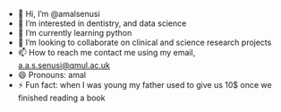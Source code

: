 - 👋 Hi, I’m @amalsenusi
- 👀 I’m interested in dentistry, and data science
- 🌱 I’m currently learning python 
- 💞️ I’m looking to collaborate on clinical and science research projects 
- 📫 How to reach me contact me using my email, a.a.s.senusi@qmul.ac.uk
- 😄 Pronouns: amal
- ⚡ Fun fact: when I was young my father used to give us 10$ once we finished reading a book

<!---
amalsenusi/amalsenusi is a ✨ special ✨ repository because its `README.md` (this file) appears on your GitHub profile.
You can click the Preview link to take a look at your changes.
--->
